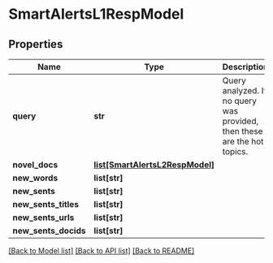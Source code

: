 # SmartAlertsL1RespModel

## Properties
Name | Type | Description | Notes
------------ | ------------- | ------------- | -------------
**query** | **str** | Query analyzed. If no query was provided, then these are the hot topics. | [optional] 
**novel_docs** | [**list[SmartAlertsL2RespModel]**](SmartAlertsL2RespModel.md) |  | [optional] 
**new_words** | **list[str]** |  | [optional] 
**new_sents** | **list[str]** |  | [optional] 
**new_sents_titles** | **list[str]** |  | [optional] 
**new_sents_urls** | **list[str]** |  | [optional] 
**new_sents_docids** | **list[str]** |  | [optional] 

[[Back to Model list]](../README.md#documentation-for-models) [[Back to API list]](../README.md#documentation-for-api-endpoints) [[Back to README]](../README.md)


